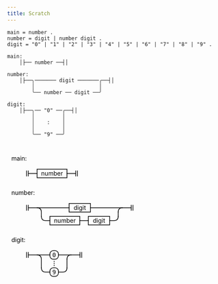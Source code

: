```yaml
---
title: Scratch
---
```



```
main = number .
number = digit | number digit .
digit = "0" | "1" | "2" | "3" | "4" | "5" | "6" | "7" | "8" | "9" .
```

```{.no-visible-space}
main:
    │├── number ──┤│

number:
    │├──╮─────── digit ───────╭──┤│
        │                     │
        ╰── number ── digit ──╯

digit:
    │├──╮── "0" ──╭──┤│
        │         │
        │    :    │
        │         │
        ╰── "9" ──╯
```

<svg xmlns='http://www.w3.org/2000/svg' xmlns:xlink='http://www.w3.org/1999/xlink' width='320' height='420' class="kgt">
  <style>
    rect, line, path { stroke-width: 1.5px; stroke: black; fill: transparent; }
    rect, line, path { stroke-linecap: square; stroke-linejoin: rounded; }
    path { fill: transparent; }
    text.literal { font-family: monospace; }
    line.ellipsis { stroke-dasharray: 1 3.5; }
    tspan.hex { font-family: monospace; font-size: 90%; }
    path.arrow { fill: black; }
  </style>
  <g transform='translate(40 50)'>
    <text x='-30' y='-10'>main:</text>
    <path d='M5.5 14 v12 m 4 0 v-12' class='station'/>
    <path d='M120.5 14 v12 m 4 0 v-12' class='station'/>
    <rect x='30' y='10' height='20' width='70' rx='0' ry='0' class='rule'/>
    <text x='65' y='25' text-anchor='middle' class='rule'>number</text>
    <path d='M100 20 h20'/>
    <path d='M10 20 h20'/>
  </g>
  <g transform='translate(40 130)'>
    <text x='-30' y='-10'>number:</text>
    <path d='M5.5 14 v12 m 4 0 v-12' class='station'/>
    <path d='M250.5 14 v12 m 4 0 v-12' class='station'/>
    <rect x='105' y='10' height='20' width='50' rx='0' ry='0' class='rule'/>
    <text x='130' y='25' text-anchor='middle' class='rule'>digit</text>
    <rect x='60' y='40' height='20' width='70' rx='0' ry='0' class='rule'/>
    <text x='95' y='55' text-anchor='middle' class='rule'>number</text>
    <rect x='150' y='40' height='20' width='50' rx='0' ry='0' class='rule'/>
    <text x='175' y='55' text-anchor='middle' class='rule'>digit</text>
    <path d='M220 30 v10'/>
    <path d='M200 50 h10 q10 0 10 -10'/>
    <path d='M130 50 h20'/>
    <path d='M40 40 q0 10 10 10 h10'/>
    <path d='M220 30 q0 -10 10 -10'/>
    <path d='M155 20 h95'/>
    <path d='M30 20 q10 0 10 10 v10'/>
    <path d='M10 20 h95'/>
  </g>
  <g transform='translate(40 240)'>
    <text x='-30' y='-10'>digit:</text>
    <path d='M5.5 14 v12 m 4 0 v-12' class='station'/>
    <path d='M130.5 14 v12 m 4 0 v-12' class='station'/>
    <rect x='60' y='10' height='20' width='20' rx='8' ry='8' class='literal'/>
    <text x='70' y='25' text-anchor='middle' class='literal'>0</text>
    <line x1='70' y1='35' x2='70' y2='45' class='ellipsis'/>    <rect x='60' y='50' height='20' width='20' rx='8' ry='8' class='literal'/>
    <text x='70' y='65' text-anchor='middle' class='literal'>9</text>
    <path d='M100 30 v20'/>
    <path d='M80 60 h10 q10 0 10 -10'/>
    <path d='M40 50 q0 10 10 10 h10'/>
    <path d='M100 30 q0 -10 10 -10'/>
    <path d='M80 20 h50'/>
    <path d='M30 20 q10 0 10 10 v20'/>
    <path d='M10 20 h50'/>
  </g>
</svg>
